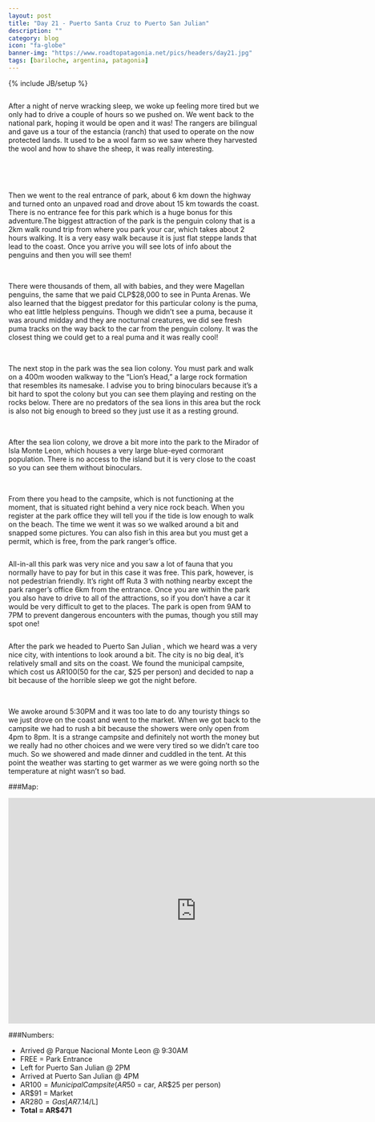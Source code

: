 ```yaml
---
layout: post
title: "Day 21 - Puerto Santa Cruz to Puerto San Julian"
description: ""
category: blog
icon: "fa-globe"
banner-img: "https://www.roadtopatagonia.net/pics/headers/day21.jpg"
tags: [bariloche, argentina, patagonia]
---
```

{% include JB/setup %}


<figure>
	<a class="fancybox" rel="one"  href="{{ site.pics.days }}/day21/pic01_o.jpg"><img src="{{ site.pics.days }}/day21/pic01.jpg" alt=""></a>
</figure>


After a night of nerve wracking sleep, we woke up feeling more tired but we only had to drive a couple of hours so we pushed on. We went back to the national park, hoping it would be open and it was! The rangers are bilingual and gave us a tour of the estancia (ranch) that used to operate on the now protected lands. It used to be a wool farm so we saw where they harvested the wool and how to shave the sheep, it was really interesting. 

<figure class="third">
	<a class="fancybox" rel="two" href="{{ site.pics.days }}/day21/pic02_o.jpg"><img src="{{ site.pics.days }}/day21/pic02_tb.jpg" alt=""></a>
	<a class="fancybox" rel="two" href="{{ site.pics.days }}/day21/pic03_o.jpg"><img src="{{ site.pics.days }}/day21/pic03_tb.jpg" alt=""></a>
	<a class="fancybox" rel="two" href="{{ site.pics.days }}/day21/pic04_o.jpg"><img src="{{ site.pics.days }}/day21/pic04_tb.jpg" alt=""></a>
</figure>

<figure class="third">
	<a class="fancybox" rel="two" href="{{ site.pics.days }}/day21/pic05_o.jpg"><img src="{{ site.pics.days }}/day21/pic05_tb.jpg" alt=""></a>
	<a class="fancybox" rel="two" href="{{ site.pics.days }}/day21/pic06_o.jpg"><img src="{{ site.pics.days }}/day21/pic06_tb.jpg" alt=""></a>
	<a class="fancybox" rel="two" href="{{ site.pics.days }}/day21/pic07_o.jpg"><img src="{{ site.pics.days }}/day21/pic07_tb.jpg" alt=""></a>
</figure>

Then we went to the real entrance of park, about 6 km down the highway and turned onto an unpaved road and drove about 15 km towards the coast. There is no entrance fee for this park which is a huge bonus for this adventure.The biggest attraction of the park is the penguin colony that is a 2km walk round trip from where you park your car, which takes about 2 hours walking. It is a very easy walk because it is just flat steppe lands that lead to the coast. Once you arrive you will see lots of info about the penguins and then you will see them!

<figure class="third">
	<a class="fancybox" rel="three" href="{{ site.pics.days }}/day21/pic08_o.jpg"><img src="{{ site.pics.days }}/day21/pic08_tb.jpg" alt=""></a>
	<a class="fancybox" rel="three" href="{{ site.pics.days }}/day21/pic09_o.jpg"><img src="{{ site.pics.days }}/day21/pic09_tb.jpg" alt=""></a>
	<a class="fancybox" rel="three" href="{{ site.pics.days }}/day21/pic10_o.jpg"><img src="{{ site.pics.days }}/day21/pic10_tb.jpg" alt=""></a>
</figure>

There were thousands of them, all with babies, and they were Magellan penguins, the same that we paid CLP$28,000 to see in Punta Arenas. We also learned that the biggest predator for this particular colony is the puma, who eat little helpless penguins. Though we didn’t see a puma, because it was around midday and they are nocturnal creatures, we did see fresh puma tracks on the way back to the car from the penguin colony. It was the closest thing we could get to a real puma and it was really cool!

<figure class="third">
	<a class="fancybox" rel="four" href="{{ site.pics.days }}/day21/pic11_o.jpg"><img src="{{ site.pics.days }}/day21/pic11_tb.jpg" alt=""></a>
	<a class="fancybox" rel="four" href="{{ site.pics.days }}/day21/pic12_o.jpg"><img src="{{ site.pics.days }}/day21/pic12_tb.jpg" alt=""></a>
	<a class="fancybox" rel="four" href="{{ site.pics.days }}/day21/pic13_o.jpg"><img src="{{ site.pics.days }}/day21/pic13_tb.jpg" alt=""></a>
</figure>

The next stop in the park was the sea lion colony. You must park and walk on a 400m wooden walkway to the “Lion’s Head,” a large rock formation that resembles its namesake. I advise you to bring binoculars because it’s a bit hard to spot the colony but you can see them playing and resting on the rocks below. There are no predators of the sea lions in this area but the rock is also not big enough to breed so they just use it as a resting ground. 

<figure class="third">
	<a class="fancybox" rel="five" href="{{ site.pics.days }}/day21/pic14_o.jpg"><img src="{{ site.pics.days }}/day21/pic14_tb.jpg" alt=""></a>
	<a class="fancybox" rel="five" href="{{ site.pics.days }}/day21/pic15_o.jpg"><img src="{{ site.pics.days }}/day21/pic15_tb.jpg" alt=""></a>
	<a class="fancybox" rel="five" href="{{ site.pics.days }}/day21/pic16_o.jpg"><img src="{{ site.pics.days }}/day21/pic16_tb.jpg" alt=""></a>
</figure>

After the sea lion colony, we drove a bit more into the park to the Mirador of Isla Monte Leon, which houses a very large blue-eyed cormorant population. There is no access to the island but it is very close to the coast so you can see them without binoculars. 

<figure class="third">
	<a class="fancybox" rel="six" href="{{ site.pics.days }}/day21/pic17_o.jpg"><img src="{{ site.pics.days }}/day21/pic17_tb.jpg" alt=""></a>
	<a class="fancybox" rel="six" href="{{ site.pics.days }}/day21/pic18_o.jpg"><img src="{{ site.pics.days }}/day21/pic18_tb.jpg" alt=""></a>
	<a class="fancybox" rel="six" href="{{ site.pics.days }}/day21/pic19_o.jpg"><img src="{{ site.pics.days }}/day21/pic19_tb.jpg" alt=""></a>
</figure>


From there you head to the campsite, which is not functioning at the moment, that is situated right behind a very nice rock beach. When you register at the park office they will tell you if the tide is low enough to walk on the beach. The time we went it was so we walked around a bit and snapped some pictures. You can also fish in this area but you must get a permit, which is free, from the park ranger’s office.

<figure>
	<a class="fancybox" rel="seven"  href="{{ site.pics.days }}/day21/pic20_o.jpg"><img src="{{ site.pics.days }}/day21/pic20.jpg" alt=""></a>
</figure>

All-in-all this park was very nice and you saw a lot of fauna that you normally have to pay for but in this case it was free. This park, however, is not pedestrian friendly. It’s right off Ruta 3 with nothing nearby except the park ranger’s office 6km from the entrance. Once you are within the park you also have to drive to all of the attractions, so if you don’t have a car it would be very difficult to get to the places. The park is open from 9AM to 7PM to prevent dangerous encounters with the pumas, though you still may spot one!

<figure>
	<a class="fancybox" rel="eight"  href="{{ site.pics.days }}/day21/pic21_o.jpg"><img src="{{ site.pics.days }}/day21/pic21.jpg" alt=""></a>
</figure>


After the park we headed to Puerto San Julian , which we heard was a very nice city, with intentions to look around a bit. The city is no big deal, it’s relatively small and sits on the coast. We found the municipal campsite, which cost us AR$100 ($50 for the car, $25 per person) and decided to nap a bit because of the horrible sleep we got the night before. 

<figure class="third">
	<a class="fancybox" rel="nine" href="{{ site.pics.days }}/day21/pic22_o.jpg"><img src="{{ site.pics.days }}/day21/pic22_tb.jpg" alt=""></a>
	<a class="fancybox" rel="nine" href="{{ site.pics.days }}/day21/pic23_o.jpg"><img src="{{ site.pics.days }}/day21/pic23_tb.jpg" alt=""></a>
</figure>

We awoke around 5:30PM and it was too late to do any touristy things so we just drove on the coast and went to the market. When we got back to the campsite we had to rush a bit because the showers were only open from 4pm to 8pm. It is a strange campsite and definitely not worth the money but we really had no other choices and we were very tired so we didn’t care too much. So we showered and made dinner and cuddled in the tent. At this point the weather was starting to get warmer as we were going north so the temperature at night wasn’t so bad.

###Map:

<iframe src="https://www.google.com/maps/embed?pb=!1m29!1m12!1m3!1d330469.7284342937!2d-68.60460115357299!3d-49.67700474554827!2m3!1f0!2f0!3f0!3m2!1i1024!2i768!4f13.1!4m14!1i0!3e6!4m5!1s0xbdc7a799f8014e21%3A0x2a7f23ac4181ca97!2sPuerto+Santa+Cruz%2C+Santa+Cruz+Province%2C+Argentina!3m2!1d-50.019332899999995!2d-68.5218048!4m5!1s0xbdc4029c138d2ad5%3A0x982c40899e93e361!2sPuerto+San+Juli%C3%A1n%2C+Santa+Cruz+Province%2C+Argentina!3m2!1d-49.3061028!2d-67.72689059999999!5e0!3m2!1sen!2s!4v1397329219513" width="750" height="450" frameborder="0" style="border:0">>&nbsp;</iframe>

###Numbers:

* Arrived @ Parque Nacional Monte Leon @ 9:30AM
* FREE = Park Entrance
* Left for Puerto San Julian @ 2PM
* Arrived at Puerto San Julian @ 4PM
* AR$100 = Municipal Campsite (AR$50 = car, AR$25 per person)
* AR$91 = Market
* AR$280 = Gas [AR$7.14/L]
* **Total = AR$471**